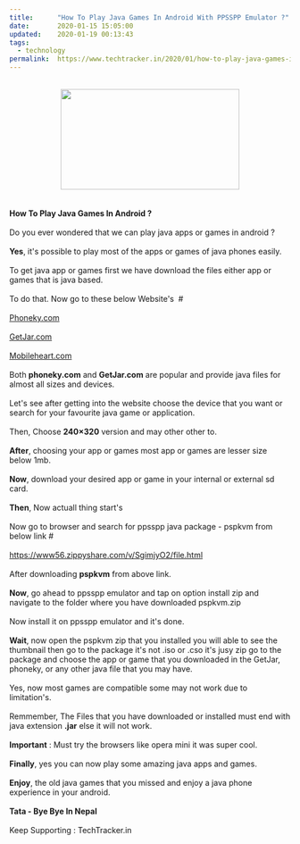 ```yaml
---
title:		"How To Play Java Games In Android With PPSSPP Emulator ?"
date:		2020-01-15 15:05:00
updated:	2020-01-19 00:13:43
tags: 
  - technology	
permalink:	https://www.techtracker.in/2020/01/how-to-play-java-games-in-android-with.html
---
```


<div><b><br><div class="separator" style="clear: both; text-align: center;"><a href="https://lh3.googleusercontent.com/-jGfALFsgb4U/XiNR29wgzPI/AAAAAAAAAzE/m23xjlPgD5oEu6eCA1qCvbOlSTZ6z3w_ACLcBGAsYHQ/s1600/IMG_20200119_000424_764.jpg" imageanchor="1" style="margin-left: 1em; margin-right: 1em;"><img src="https://lh3.googleusercontent.com/-jGfALFsgb4U/XiNR29wgzPI/AAAAAAAAAzE/m23xjlPgD5oEu6eCA1qCvbOlSTZ6z3w_ACLcBGAsYHQ/s1600/IMG_20200119_000424_764.jpg" border="0" data-original-width="1280" data-original-height="720" width="320" height="180"></a></div><br></b></div><b><div><b><br></b></div>How To Play Java Games In Android ?&nbsp;</b><div><br></div><div>Do you ever wondered that we can play java apps or games in android ?</div><div><br></div><div><b>Yes</b>, it's possible to play most of the apps or games of java phones easily.</div><div><br></div><div>To get java app or games first we have download the files either app or games that is java based.</div><div><br></div><div>To do that. Now go to these below Website's&nbsp; #</div><div><br></div><div><a href="Phoneky.com" target="_blank">Phoneky.com</a><br></div><div><br></div><div><a href="GetJar.com" target="_blank">GetJar.com</a><br></div><div><br></div><div><a href="Mobileheart.com" target="_blank">Mobileheart.com</a><br></div><div><br></div><div>Both <b>phoneky.com</b> and <b>GetJar.com</b> are popular and provide java files for almost all sizes and devices.</div><div><br></div><div>Let's see after getting into the website choose the device that you want or search for your favourite java game or application.</div><div><br></div><div>Then, Choose <b>240×320</b> version and may other other to.</div><div><br></div><div><b>After</b>, choosing your app or games most app or games are lesser size below 1mb.</div><div><br></div><div><b>Now</b>, download your desired app or game in your internal or external sd card.</div><div><br></div><div><b>Then</b>, Now actuall thing start's&nbsp;</div><div><br></div><div>Now go to browser and search for ppsspp java package - pspkvm from below link #</div><div><br></div><div><a href="https://www56.zippyshare.com/v/SgimjyO2/file.html" target="_blank">https://www56.zippyshare.com/v/SgimjyO2/file.html</a><br></div><div><br></div><div>After downloading <b>pspkvm</b> from above link.</div><div><br></div><div><b>Now</b>, go ahead to ppsspp emulator and tap on option install zip and navigate to the folder where you have downloaded pspkvm.zip</div><div><br></div><div>Now install it on ppsspp emulator and it's done.</div><div><br></div><div><b>Wait</b>, now open the pspkvm zip that you installed you will able to see the thumbnail then go to the package it's not .iso or .cso it's jusy zip go to the package and choose the app or game that you downloaded in the GetJar, phoneky, or any other java file that you may have.</div><div><br></div><div>Yes, now most games are compatible some may not work due to limitation's.</div><div><br></div><div>Remmember, The Files that you have downloaded or installed must end with java extension <b>.jar</b> else it will not work.</div><div><br></div><div><b>Important</b> : Must try the browsers like opera mini it was super cool.</div><div><br></div><div><b>Finally</b>, yes you can now play some amazing java apps and games.</div><div><br></div><div><b>Enjoy</b>, the old java games that you missed and enjoy a java phone experience in your android.</div><div><br></div><div><b>Tata - Bye Bye In Nepal&nbsp;</b></div><div><br></div><div>Keep Supporting : TechTracker.in</div>
<!-- no comments on this post -->